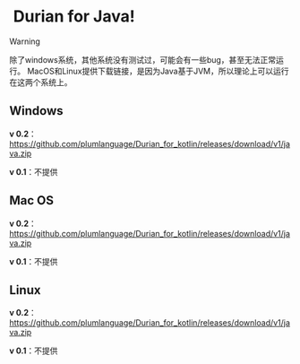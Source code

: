 ﻿# <iconify-icon icon="material-icon-theme:java" style="margin-right:0.25em;color:#f39c12;"></iconify-icon>Durian for Java!

>[!WARNING]
> 除了windows系统，其他系统没有测试过，可能会有一些bug，甚至无法正常运行。
> MacOS和Linux提供下载链接，是因为Java基于JVM，所以理论上可以运行在这两个系统上。

## Windows

**v 0.2**：https://github.com/plumlanguage/Durian_for_kotlin/releases/download/v1/java.zip

**v 0.1**：不提供

## Mac OS

**v 0.2**：https://github.com/plumlanguage/Durian_for_kotlin/releases/download/v1/java.zip

**v 0.1**：不提供

## Linux

**v 0.2**：https://github.com/plumlanguage/Durian_for_kotlin/releases/download/v1/java.zip

**v 0.1**：不提供
